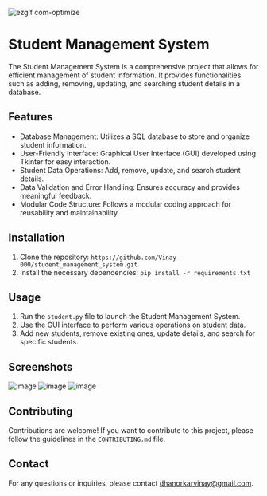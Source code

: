
![ezgif com-optimize](https://github.com/Vinay-000/student_management_system/assets/56780725/551c9823-c4e5-42ca-914b-6f4752a2ff59)

# Student Management System

The Student Management System is a comprehensive project that allows for efficient management of student information. It provides functionalities such as adding, removing, updating, and searching student details in a database.

## Features

- Database Management: Utilizes a SQL database to store and organize student information.
- User-Friendly Interface: Graphical User Interface (GUI) developed using Tkinter for easy interaction.
- Student Data Operations: Add, remove, update, and search student details.
- Data Validation and Error Handling: Ensures accuracy and provides meaningful feedback.
- Modular Code Structure: Follows a modular coding approach for reusability and maintainability.

## Installation

1. Clone the repository: `https://github.com/Vinay-000/student_management_system.git`
2. Install the necessary dependencies: `pip install -r requirements.txt`

## Usage

1. Run the `student.py` file to launch the Student Management System.
2. Use the GUI interface to perform various operations on student data.
3. Add new students, remove existing ones, update details, and search for specific students.

## Screenshots
![image](https://github.com/Vinay-000/student_management_system/assets/56780725/ceae11bf-fbf3-4bad-ac93-625a8920600a)
![image](https://github.com/Vinay-000/student_management_system/assets/56780725/74e602b9-f8a7-4db7-a477-d90a7e31d90d)
![image](https://github.com/Vinay-000/student_management_system/assets/56780725/d3ab4acc-ef91-4e2e-a57a-6a2d54da6c9b)



## Contributing

Contributions are welcome! If you want to contribute to this project, please follow the guidelines in the `CONTRIBUTING.md` file.




## Contact

For any questions or inquiries, please contact dhanorkarvinay@gmail.com.



